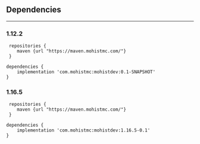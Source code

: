 ## Dependencies

---

### 1.12.2
```
 repositories {
    maven {url "https://maven.mohistmc.com/"}
 }

dependencies {
    implementation 'com.mohistmc:mohistdev:0.1-SNAPSHOT'
}
```

### 1.16.5
```
 repositories {
    maven {url "https://maven.mohistmc.com/"}
 }

dependencies {
    implementation 'com.mohistmc:mohistdev:1.16.5-0.1'
}
```